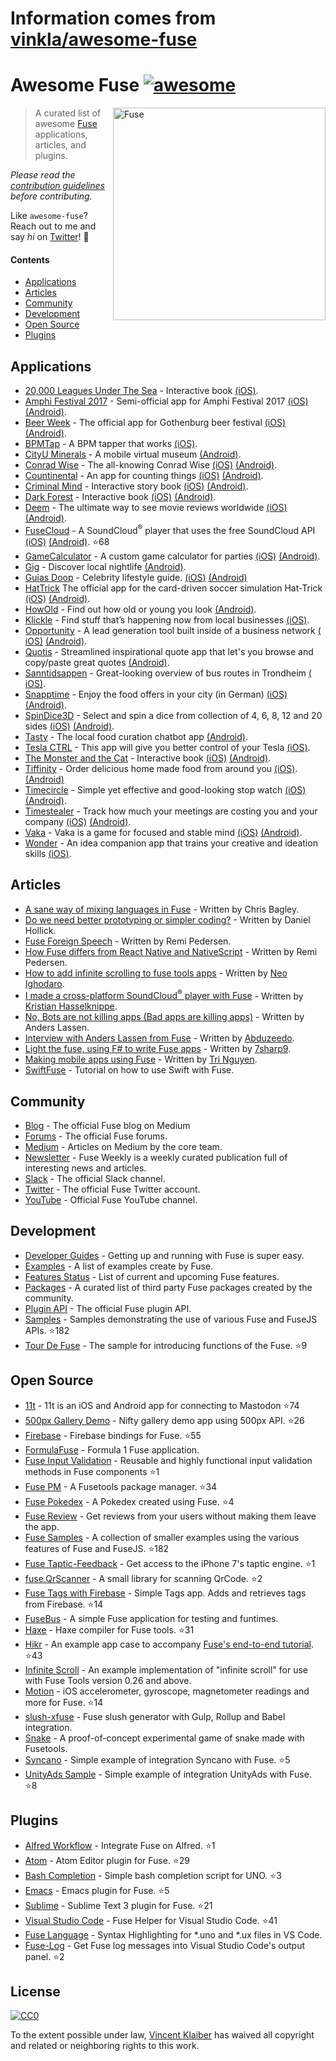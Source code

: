 # Information comes from [vinkla/awesome-fuse](https://github.com/vinkla/awesome-fuse)
# Awesome Fuse [![awesome](https://cdn.rawgit.com/sindresorhus/awesome/master/media/badge.svg)](https://github.com/sindresorhus/awesome)

[<img src="https://user-images.githubusercontent.com/499192/31740578-13ed7990-b452-11e7-96ca-e7fb898edff0.png" align="right" alt="Fuse" width="340">](https://www.fusetools.com/)

> A curated list of awesome [Fuse](https://www.fusetools.com/) applications, articles, and plugins.

*Please read the [contribution guidelines](CONTRIBUTING.md) before contributing.*

Like `awesome-fuse`? Reach out to me and say *hi* on [Twitter](https://twitter.com/vinkla)! 👋

#### Contents

- [Applications](#applications)
- [Articles](#articles)
- [Community](#community)
- [Development](#development)
- [Open Source](#open-source)
- [Plugins](#plugins)

## Applications

- [20,000 Leagues Under The Sea](https://itunes.apple.com/us/app/20-000-leagues-under-sea-pathbook/id1187726369) - Interactive book [(​iOS)](https://itunes.apple.com/us/app/20-000-leagues-under-sea-pathbook/id1187726369).
- [Amphi Festival 2017](http://www.amphi-festival.de/) - Semi-official app for Amphi Festival 2017 [(​iOS)](https://itunes.apple.com/us/app/amphi-festival-2017/id1258744398) [(Android)](https://play.google.com/store/apps/details?id=org.knatten.AmphiFestival2017).
- [Beer Week](http://gbgbeerweek.se/) - The official app for Gothenburg beer festival [(​iOS)](https://itunes.apple.com/se/app/beer-week/id1094707718) [(Android)](https://play.google.com/store/apps/details?id=com.gbgbeerweek).
- [BPMTap](https://itunes.apple.com/WebObjects/MZStore.woa/wa/viewSoftware?id=1072222649) - A BPM tapper that works [(​iOS)](https://itunes.apple.com/WebObjects/MZStore.woa/wa/viewSoftware?id=1072222649).
- [CityU Minerals](https://play.google.com/store/apps/details?id=hk.edu.cityu.minerals) - A mobile virtual museum [(Android)](https://play.google.com/store/apps/details?id=hk.edu.cityu.minerals).
- [Conrad Wise](https://itunes.apple.com/us/app/conrad-wise/id1090322679) - The all-knowing Conrad Wise [(​iOS)](https://itunes.apple.com/us/app/conrad-wise/id1090322679) [(Android)](https://play.google.com/store/apps/details?id=com.ConradWise).
- [Countinental](https://itunes.apple.com/us/app/countinental/id1065815345) - An app for counting things [(​iOS)](https://itunes.apple.com/us/app/countinental/id1065815345) [(Android)](https://play.google.com/store/apps/details?id=com.Countinental).
- [Criminal Mind](https://livingabook.com) - Interactive story book [(​iOS)](https://itunes.apple.com/us/app/mente-criminal-living-a-book/id924788775) [(Android)](https://play.google.com/store/apps/details?id=com.livingabook.mentecriminal).
- [Dark Forest](https://livingabook.com) - Interactive book [(​iOS)](https://itunes.apple.com/mx/app/dark-forest-living-a-book/id695442145) [(Android)](https://play.google.com/store/apps/details?id=com.livingabook.darkforest).
- [Deem](http://deemapp.co/) - The ultimate way to see movie reviews worldwide [(​iOS)](https://itunes.apple.com/app/deem-movies/id1057365760) [(Android)](https://play.google.com/store/apps/details?id=com.deem).
- [FuseCloud](https://github.com/fusetools/FuseCloud) - A SoundCloud<sup>®</sup> player that uses the free SoundCloud API [(iOS)](https://itunes.apple.com/us/app/fusecloud/id1173516856) [(Android)](https://play.google.com/store/apps/details?id=com.fuse.fusecloud&hl=en). :star:68
- [GameCalculator](https://itunes.apple.com/us/app/gamecalculator/id952709405) - A custom game calculator for parties [(​iOS)](https://itunes.apple.com/us/app/gamecalculator/id952709405) [(Android)](https://play.google.com/store/apps/details?id=com.GameCalculator).
- [Gig](https://play.google.com/store/apps/details?id=com.littleboat.gig) - Discover local nightlife [(Android)](https://play.google.com/store/apps/details?id=com.littleboat.gig).
- [Guias Doop](http://guiadoop.com.br/download/) - Celebrity lifestyle guide. [(​iOS)](https://itunes.apple.com/br/app/guias-doop/id1235335392) [(Android)](https://play.google.com/store/apps/details?id=br.com.guiadoop.fuse)
- [HatTrick](http://htgame.uk) The official app for the card-driven soccer simulation Hat-Trick [(​iOS)](https://itunes.apple.com/cl/app/hattrick-companion-app/id1160945812) [(Android)](https://play.google.com/store/apps/details?id=com.apps.hattrick).
- [HowOld](https://play.google.com/store/apps/details?id=com.HowOld) - Find out how old or young you look [(Android​)](https://play.google.com/store/apps/details?id=com.HowOld).
- [Klickle](https://itunes.apple.com/us/app/klickle/id873427610) - Find stuff that’s happening now from local businesses [(​iOS)](https://itunes.apple.com/us/app/klickle/id873427610).
- [Opportunity](https://myopportunity.com/) - A lead generation tool built inside of a business network [(​iOS)](https://itunes.apple.com/us/app/opportunity-business-opportunities/id1120189533) [(Android)](https://play.google.com/store/apps/details?id=com.opprtunity.opprtunityapp).
- [Quotis](https://play.google.com/store/apps/details?id=com.qubatetech.quotis) - Streamlined inspirational quote app that let's you browse and copy/paste great quotes [(Android)](https://play.google.com/store/apps/details?id=com.qubatetech.quotis).
- [Sanntidsappen](https://sanntidsappen.9u.no/) - Great-looking overview of bus routes in Trondheim [(​iOS)](https://itunes.apple.com/no/app/sanntidsappen/id1106042398).
- [Snapptime](https://snapptime.de/) - Enjoy the food offers in your city (in German) [(​iOS)](https://itunes.apple.com/de/app/snapptime/id1162387536) [(Android)](https://play.google.com/store/apps/details?id=de.snapptime).
- [SpinDice3D](https://itunes.apple.com/us/app/spindice3d/id1082656455) - Select and spin a dice from collection of 4, 6, 8, 12 and 20 sides [(​iOS)](https://itunes.apple.com/us/app/spindice3d/id1082656455) [(Android)](https://play.google.com/store/apps/details?id=com.SpinDice).
- [Tasty](https://play.google.com/store/apps/details?id=net.tastyapp.tasty&hl=en) - The local food curation chatbot app [(Android)](https://play.google.com/store/apps/details?id=net.tastyapp.tasty&hl=en).
- [Tesla CTRL](https://itunes.apple.com/no/app/teslactrls/id1120560798) - This app will give you better control of your Tesla [(​iOS)](https://itunes.apple.com/no/app/teslactrls/id1120560798).
- [The Monster and the Cat](https://livingabook.com) - Interactive book [(​iOS)](https://itunes.apple.com/mx/app/the-monster-and-the-cat/id726779970) [(Android)](https://play.google.com/store/apps/details?id=com.livingabook.monsterandcat).
- [Tiffinity](https://itunes.apple.com/us/app/tiffinity/id1191434201) - Order delicious home made food from around you [(​iOS)](https://itunes.apple.com/us/app/tiffinity/id1191434201). [(Android)](https://play.google.com/store/apps/details?id=com.apps.tiffinityapp)
- [Timecircle](https://itunes.apple.com/bt/app/timecircle/id1068220814) - Simple yet effective and good-looking stop watch [(​iOS)](https://itunes.apple.com/bt/app/timecircle/id1068220814) [(Android)](https://play.google.com/store/apps/details?id=com.vegardstrand.TimeCircle).
- [Timestealer](https://itunes.apple.com/us/app/timestealer/id1073144825) - Track how much your meetings are costing you and your company [(​iOS)](https://itunes.apple.com/us/app/timestealer/id1073144825) [(Android)](https://play.google.com/store/apps/details?id=com.Timestealer).
- [Vaka](https://itunes.apple.com/us/app/vaka/id1077345742) - Vaka is a game for focused and stable mind [(​iOS)](https://itunes.apple.com/us/app/vaka/id1077345742) [(Android)](https://play.google.com/store/apps/details?id=com.Vaka).
- [Wonder](https://getwonder.io/) - An idea companion app that trains your creative and ideation skills [(​iOS)](https://itunes.apple.com/se/app/wonder-creativity-training/id1090880488).

## Articles

- [A sane way of mixing languages in Fuse](https://medium.com/@fusetools/a-sane-way-of-mixing-languages-in-fuse-660b351c2f96) - Written by Chris Bagley.
- [Do we need better prototyping or simpler coding?](https://blog.prototypr.io/do-we-need-better-prototyping-or-simpler-coding-269109426313#.7c7y1vgx7) - Written by Daniel Hollick.
- [Fuse Foreign Speech](https://medium.com/@fusetools/fuse-foreign-speech-c4d888b505ec) - Written by Remi Pedersen.
- [How Fuse differs from React Native and NativeScript](https://medium.com/@fusetools/how-fuse-differs-from-react-native-and-nativescript-525344f02aaf#.pa1n8uh5l) - Written by Remi Pedersen.
- [How to add infinite scrolling to fuse tools apps](https://www.creativitykills.co/how-to-add-infinite-scrolling-to-fuse-app/) - Written by [Neo Ighodaro](https://github.com/neoighodaro).
- [I made a cross-platform SoundCloud<sup>®</sup> player with Fuse](https://medium.com/@fusetools/i-made-a-cross-platform-soundcloud-player-with-fuse-9fb1e62b7db1#.5lhmtwovz) - Written by [Kristian Hasselknippe](https://github.com/kristianhasselknippe/).
- [No, Bots are not killing apps (Bad apps are killing apps)](https://blog.prototypr.io/bots-wont-replace-apps-c88ff164990c#.2sp9vfqtv) - Written by Anders Lassen.
- [Interview with Anders Lassen from Fuse](http://abduzeedo.com/interview-anders-lassen-fuse) - Written by [Abduzeedo](http://abduzeedo.com/).
- [Light the fuse, using F# to write Fuse apps](http://7sharpnine.com/2016/06/03/light-the-fuse/) - Written by [7sharp9](https://github.com/7sharp9/).
- [Making mobile apps using Fuse](https://tmn.io/read/2015-11-22-making-mobile-apps-using-Fuse) - Written by [Tri Nguyen](https://github.com/tmn/).
- [SwiftFuse](https://github.com/YugoCode/SwiftFuse/blob/master/README.md) - Tutorial on how to use Swift with Fuse.

## Community

- [Blog](https://medium.com/@fusetools/latest) - The official Fuse blog on Medium
- [Forums](https://www.fusetools.com/community/forums) - The official Fuse forums.
- [Medium](https://medium.com/@fusetools) - Articles on Medium by the core team.
- [Newsletter](http://weekly.fusetools.com/) - Fuse Weekly is a weekly curated publication full of interesting news and articles.
- [Slack](https://slackcommunity.fusetools.com/) - The official Slack channel.
- [Twitter](https://twitter.com/fusetools) - The official Fuse Twitter account.
- [YouTube](https://www.youtube.com/channel/UCPizp_2dBkLlXRFnbieG3Qw/feed) - Official Fuse YouTube channel.

## Development

- [Developer Guides](https://www.fusetools.com/docs) - Getting up and running with Fuse is super easy.
- [Examples](https://www.fusetools.com/examples) - A list of examples create by Fuse.
- [Features Status](https://www.fusetools.com/docs/features) - List of current and upcoming Fuse features.
- [Packages](https://www.fusetools.com/docs/packages) - A curated list of third party Fuse packages created by the community.
- [Plugin API](https://www.fusetools.com/docs/technical-corner/fuse-protocol) - The official Fuse plugin API.
- [Samples](https://github.com/fusetools/fuse-samples/) - Samples demonstrating the use of various Fuse and FuseJS APIs. :star:182
- [Tour De Fuse](https://github.com/englekk/TourDeFuse) - The sample for introducing functions of the Fuse. :star:9

## Open Source

- [11t](https://github.com/jeroensmeets/mastodon-app) - 11t is an iOS and Android app for connecting to Mastodon :star:74
- [500px Gallery Demo](https://github.com/jveres/D500px) - Nifty gallery demo app using 500px API. :star:26
- [Firebase](https://github.com/fuse-compound/Fuse.Firebase) - Firebase bindings for Fuse. :star:55
- [FormulaFuse](https://github.com/sanderdan/FormulaFuse) - Formula 1 Fuse application.
- [Fuse Input Validation](https://github.com/mokko-lab/fuse-input-validation) - Reusable and highly functional input validation methods in Fuse components :star:1
- [Fuse PM](https://github.com/bolav/fusepm) - A Fusetools package manager. :star:34
- [Fuse Pokedex](https://github.com/franzsilva/FusePokeDex) - A Pokedex created using Fuse. :star:4
- [Fuse Review](https://github.com/LuisRodriguezLD/Fuse-RequestReview) - Get reviews from your users without making them leave the app.
- [Fuse Samples](https://github.com/fusetools/fuse-samples) - A collection of smaller examples using the various features of Fuse and FuseJS. :star:182
- [Fuse Taptic-Feedback](https://github.com/LuisRodriguezLD/Fuse-TapticFeedback) - Get access to the iPhone 7's taptic engine. :star:1
- [fuse.QrScanner](https://github.com/glenfordwilliams/fuse.QrScanner) - A small library for scanning QrCode. :star:2
- [Fuse Tags with Firebase](https://github.com/LuisRodriguezLD/Fuse-Tags-with-Firebase) - Simple Tags app. Adds and retrieves tags from Firebase. :star:14
- [FuseBus](http://tmn.github.io/FuseBus/) - A simple Fuse application for testing and funtimes.
- [Haxe](https://github.com/elsassph/fusetools-haxe) - Haxe compiler for Fuse tools. :star:31
- [Hikr](https://github.com/fusetools/hikr) - An example app case to accompany [Fuse's end-to-end tutorial](https://www.fusetools.com/docs/tutorial/tutorial). :star:43
- [Infinite Scroll](https://bitbucket.org/uzeidurs/fuse-infinite-scroll/) - An example implementation of "infinite scroll" for use with Fuse Tools version 0.26 and above.
- [Motion](https://github.com/AlexGustafsson/fuse-motion) - iOS accelerometer, gyroscope, magnetometer readings and more for Fuse. :star:14
- [slush-xfuse](https://www.npmjs.com/package/slush-xfuse) - Fuse slush generator with Gulp, Rollup and Babel integration.
- [Snake](https://bitbucket.org/uzeidurs/fuse-snake/) - A proof-of-concept experimental game of snake made with Fusetools.
- [Syncano](https://github.com/Syncano/syncano-fuse-example) - Simple example of integration Syncano with Fuse. :star:5
- [UnityAds Sample](https://github.com/englekk/Fusetools_UnityAdsSample) - Simple example of integration UnityAds with Fuse. :star:8

## Plugins

- [Alfred Workflow](https://github.com/Hazealign/fuse-alfred-workflow) - Integrate Fuse on Alfred. :star:1
- [Atom](https://github.com/fusetools/Fuse.AtomPlugin) - Atom Editor plugin for Fuse. :star:29
- [Bash Completion](https://github.com/fusetools/UnoBashCompletion) - Simple bash completion script for UNO. :star:3
- [Emacs](https://github.com/kristianhasselknippe/fuse-mode) - Emacs plugin for Fuse. :star:5
- [Sublime](https://github.com/fusetools/Fuse.SublimePlugin) - Sublime Text 3 plugin for Fuse. :star:21
- [Visual Studio Code](https://github.com/Hazealign/vscode-fuse) - Fuse Helper for Visual Studio Code. :star:41
- [Fuse Language](https://marketplace.visualstudio.com/items?itemName=naumovs.vscode-fuse-syntax) - Syntax Highlighting for \*.uno and \*.ux files in VS Code.
- [Fuse-Log](https://github.com/bstrr/vscode-fuse-log) - Get Fuse log messages into Visual Studio Code's output panel. :star:2

## License

[![CC0](https://mirrors.creativecommons.org/presskit/buttons/88x31/svg/cc-zero.svg)](https://creativecommons.org/publicdomain/zero/1.0/)

To the extent possible under law, [Vincent Klaiber](https://vinkla.com) has waived all copyright and related or neighboring rights to this work.

